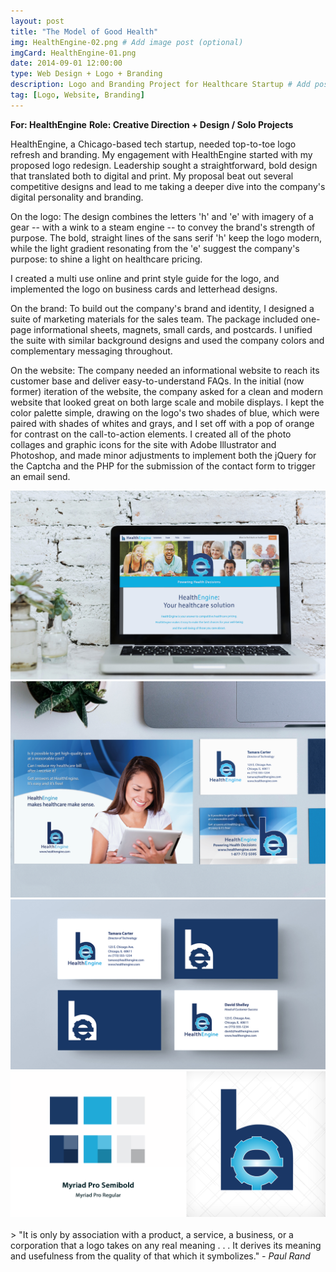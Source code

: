 ```yaml
---
layout: post
title: "The Model of Good Health"
img: HealthEngine-02.png # Add image post (optional)
imgCard: HealthEngine-01.png 
date: 2014-09-01 12:00:00 
type: Web Design + Logo + Branding
description: Logo and Branding Project for Healthcare Startup # Add post description (optional)
tag: [Logo, Website, Branding]
---
```

<b>For: HealthEngine</b>
<b>Role: Creative Direction + Design / Solo Projects</b>

HealthEngine, a Chicago-based tech startup, needed top-to-toe logo refresh and branding. My engagement with HealthEngine started with my proposed logo redesign. Leadership sought a straightforward, bold design that translated both to digital and print. My proposal beat out several competitive designs and lead to me taking a deeper dive into the company's digital personality and branding.

On the logo: The design combines the letters 'h' and 'e' with imagery of a gear -- with a wink to a steam engine -- to convey the brand's strength of purpose. The bold, straight lines of the sans serif 'h' keep the logo modern, while the light gradient resonating from the 'e' suggest the company's purpose: to shine a light on healthcare pricing.

I created a multi use online and print style guide for the logo, and implemented the logo on business cards and letterhead designs.

On the brand: To build out the company's brand and identity, I designed a suite of marketing materials for the sales team. The package included one-page informational sheets, magnets, small cards, and postcards. I unified the suite with similar background designs and used the company colors and complementary messaging throughout. 

On the website: The company needed an informational website to reach its customer base and deliver easy-to-understand FAQs. In the initial (now former) iteration of the website, the company asked for a clean and modern website that looked great on both large scale and mobile displays. I kept the color palette simple, drawing on the logo's two shades of blue, which were paired with shades of whites and grays, and I set off with a pop of orange for contrast on the call-to-action elements. I created all of the photo collages and graphic icons for the site with Adobe Illustrator and Photoshop, and made minor adjustments to implement both the jQuery for the Captcha and the PHP for the submission of the contact form to trigger an email send.

<div class="post_image_addl">
    <img src="/assets/img/HealthEngine-Website.jpg" alt="Mockup of HealthEngine website">
</div>
<div class="post_image_addl">
    <img src="/assets/img/HealthEngine-Cards-01.png" alt="Image of HealthEngine postcard and business cards">
</div>
<div class="post_image_addl">
    <img src="/assets/img/HealthEngine-Cards.jpg" alt="Image of HealthEngine business cards">
</div>
<div class="post_image_addl">
    <img src="/assets/img/HealthEngine-Colors.png" alt="HealthEngine color palette">
</div>

<br/>
> "It is only by association with a product, a service, a business, or a corporation that a logo takes on any real meaning . . . It derives its meaning and usefulness from the quality of that which it symbolizes." <cite>- Paul Rand</cite>
